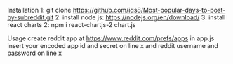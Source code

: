 Installation
1: git clone https://github.com/iqs8/Most-popular-days-to-post-by-subreddit.git
2: install node js: https://nodejs.org/en/download/
3: install react charts 2: npm i react-chartjs-2 chart.js

Usage 
create reddit app at https://www.reddit.com/prefs/apps
in app.js insert your encoded app id and secret on line x and reddit username and password on line x 


